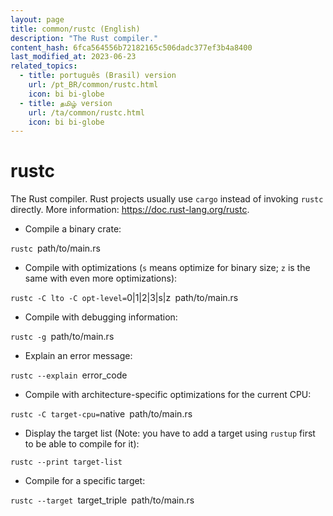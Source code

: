 ```yaml
---
layout: page
title: common/rustc (English)
description: "The Rust compiler."
content_hash: 6fca564556b72182165c506dadc377ef3b4a8400
last_modified_at: 2023-06-23
related_topics:
  - title: português (Brasil) version
    url: /pt_BR/common/rustc.html
    icon: bi bi-globe
  - title: தமிழ் version
    url: /ta/common/rustc.html
    icon: bi bi-globe
---
```

# rustc

The Rust compiler.
Rust projects usually use `cargo` instead of invoking `rustc` directly.
More information: <https://doc.rust-lang.org/rustc>.

- Compile a binary crate:

`rustc `<span class="tldr-var badge badge-pill bg-dark-lm bg-white-dm text-white-lm text-dark-dm font-weight-bold">path/to/main.rs</span>

- Compile with optimizations (`s` means optimize for binary size; `z` is the same with even more optimizations):

`rustc -C lto -C opt-level=`<span class="tldr-var badge badge-pill bg-dark-lm bg-white-dm text-white-lm text-dark-dm font-weight-bold">0|1|2|3|s|z</span>` `<span class="tldr-var badge badge-pill bg-dark-lm bg-white-dm text-white-lm text-dark-dm font-weight-bold">path/to/main.rs</span>

- Compile with debugging information:

`rustc -g `<span class="tldr-var badge badge-pill bg-dark-lm bg-white-dm text-white-lm text-dark-dm font-weight-bold">path/to/main.rs</span>

- Explain an error message:

`rustc --explain `<span class="tldr-var badge badge-pill bg-dark-lm bg-white-dm text-white-lm text-dark-dm font-weight-bold">error_code</span>

- Compile with architecture-specific optimizations for the current CPU:

`rustc -C target-cpu=`<span class="tldr-var badge badge-pill bg-dark-lm bg-white-dm text-white-lm text-dark-dm font-weight-bold">native</span>` `<span class="tldr-var badge badge-pill bg-dark-lm bg-white-dm text-white-lm text-dark-dm font-weight-bold">path/to/main.rs</span>

- Display the target list (Note: you have to add a target using `rustup` first to be able to compile for it):

`rustc --print target-list`

- Compile for a specific target:

`rustc --target `<span class="tldr-var badge badge-pill bg-dark-lm bg-white-dm text-white-lm text-dark-dm font-weight-bold">target_triple</span>` `<span class="tldr-var badge badge-pill bg-dark-lm bg-white-dm text-white-lm text-dark-dm font-weight-bold">path/to/main.rs</span>
